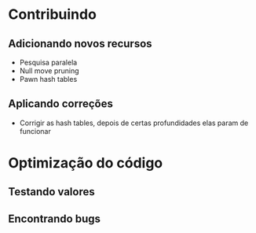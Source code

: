 # Contribuindo

## Adicionando novos recursos
* Pesquisa paralela
* Null move pruning
* Pawn hash tables

## Aplicando correções
* Corrigir as hash tables, depois de certas profundidades elas param de funcionar

# Optimização do código

## Testando valores

## Encontrando bugs
